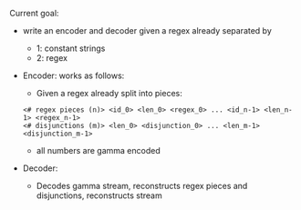 Current goal:
- write an encoder and decoder given a regex already separated by
    * 1: constant strings
    * 2: regex

- Encoder: works as follows:
    * Given a regex already split into pieces:
    ```
    <# regex pieces (n)> <id_0> <len_0> <regex_0> ... <id_n-1> <len_n-1> <regex_n-1>
    <# disjunctions (m)> <len_0> <disjunction_0> ... <len_m-1> <disjunction_m-1>
    ```
    * all numbers are gamma encoded


- Decoder:
    * Decodes gamma stream, reconstructs regex pieces and disjunctions, reconstructs stream


